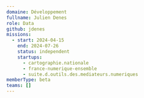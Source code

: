 ```yaml
---
domaine: Développement
fullname: Julien Denes
role: Data
github: jdenes
missions:
  - start: 2024-04-15
    end: 2024-07-26
    status: independent
    startups:
      - cartographie.nationale
      - france-numerique-ensemble
      - suite.d.outils.des.mediateurs.numeriques
memberType: beta
teams: []
---
```

